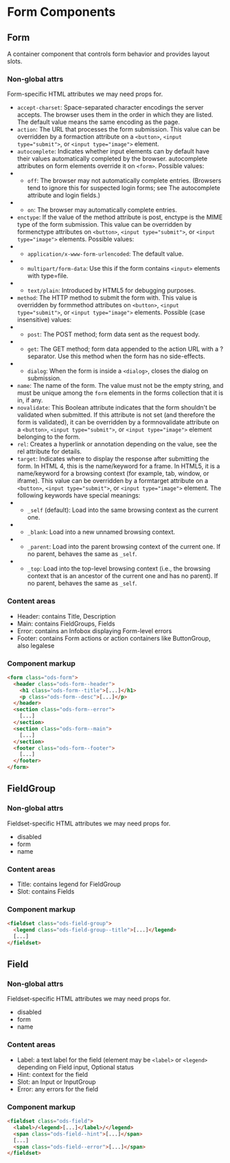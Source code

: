 <!-- This file will not be merged. -->

# Form Components

## Form

A container component that controls form behavior and provides layout slots.

### Non-global attrs

Form-specific HTML attributes we may need props for.

- `accept-charset`: Space-separated character encodings the server accepts. The browser uses them in the order in which they are listed. The default value means the same encoding as the page.
- `action`: The URL that processes the form submission. This value can be overridden by a formaction attribute on a `<button>`, `<input type="submit">`, or `<input type="image">` element.
- `autocomplete`: Indicates whether input elements can by default have their values automatically completed by the browser. autocomplete attributes on form elements override it on `<form>`. Possible values:
- - `off`: The browser may not automatically complete entries. (Browsers tend to ignore this for suspected login forms; see The autocomplete attribute and login fields.)
- - `on`: The browser may automatically complete entries.
- `enctype`: If the value of the method attribute is post, enctype is the MIME type of the form submission. This value can be overridden by formenctype attributes on `<button>`, `<input type="submit">`, or `<input type="image">` elements. Possible values:
- - `application/x-www-form-urlencoded`: The default value.
- - `multipart/form-data`: Use this if the form contains `<input>` elements with type=file.
- - `text/plain`: Introduced by HTML5 for debugging purposes.
- `method`: The HTTP method to submit the form with. This value is overridden by formmethod attributes on `<button>`, `<input type="submit">`, or `<input type="image">` elements. Possible (case insensitive) values:
- - `post`: The POST method; form data sent as the request body.
- - `get`: The GET method; form data appended to the action URL with a ? separator. Use this method when the form has no side-effects.
- - `dialog`: When the form is inside a `<dialog>`, closes the dialog on submission.
- `name`: The name of the form. The value must not be the empty string, and must be unique among the `form` elements in the forms collection that it is in, if any.
- `novalidate`: This Boolean attribute indicates that the form shouldn't be validated when submitted. If this attribute is not set (and therefore the form is validated), it can be overridden by a formnovalidate attribute on a `<button>`, `<input type="submit">`, or `<input type="image">` element belonging to the form.
- `rel`: Creates a hyperlink or annotation depending on the value, see the rel attribute for details.
- `target`: Indicates where to display the response after submitting the form. In HTML 4, this is the name/keyword for a frame. In HTML5, it is a name/keyword for a browsing context (for example, tab, window, or iframe). This value can be overridden by a formtarget attribute on a `<button>`, `<input type="submit">`, or `<input type="image">` element. The following keywords have special meanings:
- - `_self` (default): Load into the same browsing context as the current one.
- - `_blank`: Load into a new unnamed browsing context.
- - `_parent`: Load into the parent browsing context of the current one. If no parent, behaves the same as `_self`.
- - `_top`: Load into the top-level browsing context (i.e., the browsing context that is an ancestor of the current one and has no parent). If no parent, behaves the same as `_self`.


### Content areas

- Header: contains Title, Description
- Main: contains FieldGroups, Fields
- Error: contains an Infobox displaying Form-level errors
- Footer: contains Form actions or action containers like ButtonGroup, also legalese

### Component markup

```html
<form class="ods-form">
  <header class="ods-form--header">
    <h1 class="ods-form--title">[...]</h1>
    <p class="ods-form--desc">[...]</p>
  </header>
  <section class="ods-form--error">
    [...]
  </section>
  <section class="ods-form--main">
    [...]
  </section>
  <footer class="ods-form--footer">
    [...]
  </footer>
</form>
```

## FieldGroup

### Non-global attrs

Fieldset-specific HTML attributes we may need props for.

- disabled
- form
- name

### Content areas

- Title: contains legend for FieldGroup
- Slot: contains Fields

### Component markup

```html
<fieldset class="ods-field-group">
  <legend class="ods-field-group--title">[...]</legend>
  [...]
</fieldset>
```

## Field

### Non-global attrs

Fieldset-specific HTML attributes we may need props for.

- disabled
- form
- name

### Content areas

- Label: a text label for the field (element may be `<label>` or `<legend>` depending on Field input, Optional status
- Hint: context for the field
- Slot: an Input or InputGroup
- Error: any errors for the field

### Component markup

```html
<fieldset class="ods-field">
  <label>/<legend>[...]</label>/</legend>
  <span class="ods-field--hint">[...]</span>
  [...]
  <span class="ods-field--error">[...]</span>
</fieldset>
```
